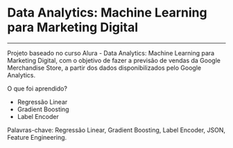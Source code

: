 # Data Analytics: Machine Learning para Marketing Digital
***
Projeto baseado no curso Alura - Data Analytics: Machine Learning para Marketing Digital, com o objetivo de fazer a previsão de vendas da Google Merchandise Store, a partir dos dados disponibilizados pelo Google Analytics.

O que foi aprendido?
- Regressão Linear
- Gradient Boosting
- Label Encoder

Palavras-chave: Regressão Linear, Gradient Boosting, Label Encoder, JSON, Feature Engineering.
